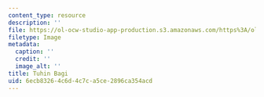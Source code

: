 ```yaml
---
content_type: resource
description: ''
file: https://ol-ocw-studio-app-production.s3.amazonaws.com/https%3A/ol-ocw-studio-app-production.s3.amazonaws.com/ocw-www/86dcd75885f745d9b4e42dad1b449d8c_tuhin-bagi2-th.jpg
filetype: Image
metadata:
  caption: ''
  credit: ''
  image_alt: ''
title: Tuhin Bagi
uid: 6ecb8326-4c6d-4c7c-a5ce-2896ca354acd
---
```

